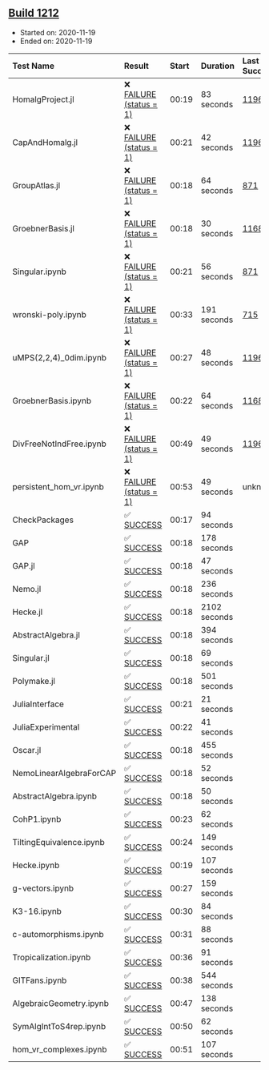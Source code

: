 ## [Build 1212](https://oscarci.mathematik.uni-kl.de/job/oscar-stable/1212/)

* Started on: 2020-11-19
* Ended on: 2020-11-19

| Test Name    | Result | Start | Duration | Last Success | First Failure |
|:-------------|:-------|:------|:---------|:-------------|:--------------|
| HomalgProject.jl | ❌ [FAILURE (status = 1)](https://oscarci.mathematik.uni-kl.de/job/oscar-stable/1212/artifact/logs/build-1212/HomalgProject.jl.log) | 00:19 | 83 seconds | [1196](https://oscarci.mathematik.uni-kl.de/job/oscar-stable/1196/) | [1197](https://oscarci.mathematik.uni-kl.de/job/oscar-stable/1197/) |
| CapAndHomalg.jl | ❌ [FAILURE (status = 1)](https://oscarci.mathematik.uni-kl.de/job/oscar-stable/1212/artifact/logs/build-1212/CapAndHomalg.jl.log) | 00:21 | 42 seconds | [1196](https://oscarci.mathematik.uni-kl.de/job/oscar-stable/1196/) | [1197](https://oscarci.mathematik.uni-kl.de/job/oscar-stable/1197/) |
| GroupAtlas.jl | ❌ [FAILURE (status = 1)](https://oscarci.mathematik.uni-kl.de/job/oscar-stable/1212/artifact/logs/build-1212/GroupAtlas.jl.log) | 00:18 | 64 seconds | [871](https://oscarci.mathematik.uni-kl.de/job/oscar-stable/871/) | [872](https://oscarci.mathematik.uni-kl.de/job/oscar-stable/872/) |
| GroebnerBasis.jl | ❌ [FAILURE (status = 1)](https://oscarci.mathematik.uni-kl.de/job/oscar-stable/1212/artifact/logs/build-1212/GroebnerBasis.jl.log) | 00:18 | 30 seconds | [1168](https://oscarci.mathematik.uni-kl.de/job/oscar-stable/1168/) | [1169](https://oscarci.mathematik.uni-kl.de/job/oscar-stable/1169/) |
| Singular.ipynb | ❌ [FAILURE (status = 1)](https://oscarci.mathematik.uni-kl.de/job/oscar-stable/1212/artifact/logs/build-1212/Singular.ipynb.log) | 00:21 | 56 seconds | [871](https://oscarci.mathematik.uni-kl.de/job/oscar-stable/871/) | [872](https://oscarci.mathematik.uni-kl.de/job/oscar-stable/872/) |
| wronski-poly.ipynb | ❌ [FAILURE (status = 1)](https://oscarci.mathematik.uni-kl.de/job/oscar-stable/1212/artifact/logs/build-1212/wronski-poly.ipynb.log) | 00:33 | 191 seconds | [715](https://oscarci.mathematik.uni-kl.de/job/oscar-stable/715/) | [716](https://oscarci.mathematik.uni-kl.de/job/oscar-stable/716/) |
| uMPS(2,2,4)_0dim.ipynb | ❌ [FAILURE (status = 1)](https://oscarci.mathematik.uni-kl.de/job/oscar-stable/1212/artifact/logs/build-1212/uMPS-2-2-4-_0dim.ipynb.log) | 00:27 | 48 seconds | [1196](https://oscarci.mathematik.uni-kl.de/job/oscar-stable/1196/) | [1197](https://oscarci.mathematik.uni-kl.de/job/oscar-stable/1197/) |
| GroebnerBasis.ipynb | ❌ [FAILURE (status = 1)](https://oscarci.mathematik.uni-kl.de/job/oscar-stable/1212/artifact/logs/build-1212/GroebnerBasis.ipynb.log) | 00:22 | 64 seconds | [1168](https://oscarci.mathematik.uni-kl.de/job/oscar-stable/1168/) | [1169](https://oscarci.mathematik.uni-kl.de/job/oscar-stable/1169/) |
| DivFreeNotIndFree.ipynb | ❌ [FAILURE (status = 1)](https://oscarci.mathematik.uni-kl.de/job/oscar-stable/1212/artifact/logs/build-1212/DivFreeNotIndFree.ipynb.log) | 00:49 | 49 seconds | [1196](https://oscarci.mathematik.uni-kl.de/job/oscar-stable/1196/) | [1197](https://oscarci.mathematik.uni-kl.de/job/oscar-stable/1197/) |
| persistent_hom_vr.ipynb | ❌ [FAILURE (status = 1)](https://oscarci.mathematik.uni-kl.de/job/oscar-stable/1212/artifact/logs/build-1212/persistent_hom_vr.ipynb.log) | 00:53 | 49 seconds | unknown | unknown |
| CheckPackages | ✅ [SUCCESS](https://oscarci.mathematik.uni-kl.de/job/oscar-stable/1212/artifact/logs/build-1212/CheckPackages.log) | 00:17 | 94 seconds |  |  |
| GAP | ✅ [SUCCESS](https://oscarci.mathematik.uni-kl.de/job/oscar-stable/1212/artifact/logs/build-1212/GAP.log) | 00:18 | 178 seconds |  |  |
| GAP.jl | ✅ [SUCCESS](https://oscarci.mathematik.uni-kl.de/job/oscar-stable/1212/artifact/logs/build-1212/GAP.jl.log) | 00:18 | 47 seconds |  |  |
| Nemo.jl | ✅ [SUCCESS](https://oscarci.mathematik.uni-kl.de/job/oscar-stable/1212/artifact/logs/build-1212/Nemo.jl.log) | 00:18 | 236 seconds |  |  |
| Hecke.jl | ✅ [SUCCESS](https://oscarci.mathematik.uni-kl.de/job/oscar-stable/1212/artifact/logs/build-1212/Hecke.jl.log) | 00:18 | 2102 seconds |  |  |
| AbstractAlgebra.jl | ✅ [SUCCESS](https://oscarci.mathematik.uni-kl.de/job/oscar-stable/1212/artifact/logs/build-1212/AbstractAlgebra.jl.log) | 00:18 | 394 seconds |  |  |
| Singular.jl | ✅ [SUCCESS](https://oscarci.mathematik.uni-kl.de/job/oscar-stable/1212/artifact/logs/build-1212/Singular.jl.log) | 00:18 | 69 seconds |  |  |
| Polymake.jl | ✅ [SUCCESS](https://oscarci.mathematik.uni-kl.de/job/oscar-stable/1212/artifact/logs/build-1212/Polymake.jl.log) | 00:18 | 501 seconds |  |  |
| JuliaInterface | ✅ [SUCCESS](https://oscarci.mathematik.uni-kl.de/job/oscar-stable/1212/artifact/logs/build-1212/JuliaInterface.log) | 00:21 | 21 seconds |  |  |
| JuliaExperimental | ✅ [SUCCESS](https://oscarci.mathematik.uni-kl.de/job/oscar-stable/1212/artifact/logs/build-1212/JuliaExperimental.log) | 00:22 | 41 seconds |  |  |
| Oscar.jl | ✅ [SUCCESS](https://oscarci.mathematik.uni-kl.de/job/oscar-stable/1212/artifact/logs/build-1212/Oscar.jl.log) | 00:18 | 455 seconds |  |  |
| NemoLinearAlgebraForCAP | ✅ [SUCCESS](https://oscarci.mathematik.uni-kl.de/job/oscar-stable/1212/artifact/logs/build-1212/NemoLinearAlgebraForCAP.log) | 00:18 | 52 seconds |  |  |
| AbstractAlgebra.ipynb | ✅ [SUCCESS](https://oscarci.mathematik.uni-kl.de/job/oscar-stable/1212/artifact/logs/build-1212/AbstractAlgebra.ipynb.log) | 00:18 | 50 seconds |  |  |
| CohP1.ipynb | ✅ [SUCCESS](https://oscarci.mathematik.uni-kl.de/job/oscar-stable/1212/artifact/logs/build-1212/CohP1.ipynb.log) | 00:23 | 62 seconds |  |  |
| TiltingEquivalence.ipynb | ✅ [SUCCESS](https://oscarci.mathematik.uni-kl.de/job/oscar-stable/1212/artifact/logs/build-1212/TiltingEquivalence.ipynb.log) | 00:24 | 149 seconds |  |  |
| Hecke.ipynb | ✅ [SUCCESS](https://oscarci.mathematik.uni-kl.de/job/oscar-stable/1212/artifact/logs/build-1212/Hecke.ipynb.log) | 00:19 | 107 seconds |  |  |
| g-vectors.ipynb | ✅ [SUCCESS](https://oscarci.mathematik.uni-kl.de/job/oscar-stable/1212/artifact/logs/build-1212/g-vectors.ipynb.log) | 00:27 | 159 seconds |  |  |
| K3-16.ipynb | ✅ [SUCCESS](https://oscarci.mathematik.uni-kl.de/job/oscar-stable/1212/artifact/logs/build-1212/K3-16.ipynb.log) | 00:30 | 84 seconds |  |  |
| c-automorphisms.ipynb | ✅ [SUCCESS](https://oscarci.mathematik.uni-kl.de/job/oscar-stable/1212/artifact/logs/build-1212/c-automorphisms.ipynb.log) | 00:31 | 88 seconds |  |  |
| Tropicalization.ipynb | ✅ [SUCCESS](https://oscarci.mathematik.uni-kl.de/job/oscar-stable/1212/artifact/logs/build-1212/Tropicalization.ipynb.log) | 00:36 | 91 seconds |  |  |
| GITFans.ipynb | ✅ [SUCCESS](https://oscarci.mathematik.uni-kl.de/job/oscar-stable/1212/artifact/logs/build-1212/GITFans.ipynb.log) | 00:38 | 544 seconds |  |  |
| AlgebraicGeometry.ipynb | ✅ [SUCCESS](https://oscarci.mathematik.uni-kl.de/job/oscar-stable/1212/artifact/logs/build-1212/AlgebraicGeometry.ipynb.log) | 00:47 | 138 seconds |  |  |
| SymAlgIntToS4rep.ipynb | ✅ [SUCCESS](https://oscarci.mathematik.uni-kl.de/job/oscar-stable/1212/artifact/logs/build-1212/SymAlgIntToS4rep.ipynb.log) | 00:50 | 62 seconds |  |  |
| hom_vr_complexes.ipynb | ✅ [SUCCESS](https://oscarci.mathematik.uni-kl.de/job/oscar-stable/1212/artifact/logs/build-1212/hom_vr_complexes.ipynb.log) | 00:51 | 107 seconds |  |  |
